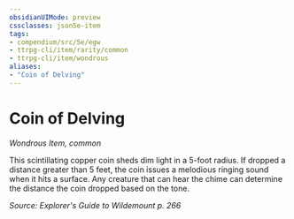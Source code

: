 ```yaml
---
obsidianUIMode: preview
cssclasses: json5e-item
tags:
- compendium/src/5e/egw
- ttrpg-cli/item/rarity/common
- ttrpg-cli/item/wondrous
aliases: 
- "Coin of Delving"
---
```

# Coin of Delving
*Wondrous Item, common*  


This scintillating copper coin sheds dim light in a 5-foot radius. If dropped a distance greater than 5 feet, the coin issues a melodious ringing sound when it hits a surface. Any creature that can hear the chime can determine the distance the coin dropped based on the tone.

*Source: Explorer's Guide to Wildemount p. 266*